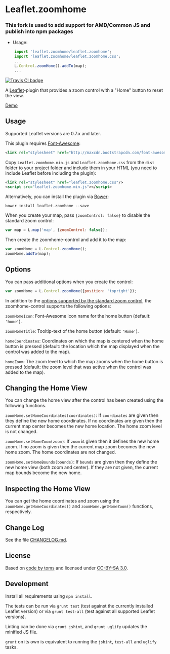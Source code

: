 # Leaflet.zoomhome

### This fork is used to add support for AMD/Common JS and publish into npm packages
* Usage:
``` js
    import 'leaflet.zoomhome/leaflet.zoomhome';
    import 'leaflet.zoomhome/leaflet.zoomhome.css';
    ...
    L.Control.zoomHome().addTo(map);
    ...
```

[![Travis CI badge](https://api.travis-ci.org/torfsen/leaflet.zoomhome.svg?branch=master)](https://travis-ci.org/torfsen/leaflet.zoomhome)

A [Leaflet](http://leafletjs.com/)-plugin that provides a zoom control with a
"Home" button to reset the view.

[Demo](https://torfsen.github.io/leaflet.zoomhome/)


## Usage

Supported Leaflet versions are 0.7.x and later.

This plugin requires [Font-Awesome](https://fortawesome.github.io/Font-Awesome/):

```xml
<link rel="stylesheet" href="http://maxcdn.bootstrapcdn.com/font-awesome/4.3.0/css/font-awesome.min.css"/>
```

Copy `Leaflet.zoomhome.min.js` and `Leaflet.zoomhome.css` from the `dist` folder to
your project folder and include them in your HTML (you need to include Leaflet before
including the plugin):

```xml
<link rel="stylesheet" href="leaflet.zoomhome.css"/>
<script src="leaflet.zoomhome.min.js"></script>
```

Alternatively, you can install the plugin via [Bower](http://bower.io):

    bower install leaflet.zoomhome --save

When you create your map, pass `{zoomControl: false}` to disable the standard
zoom control:

```js
var map = L.map('map', {zoomControl: false});
```

Then create the zoomhome-control and add it to the map:

```js
var zoomHome = L.Control.zoomHome();
zoomHome.addTo(map);
```


## Options

You can pass additional options when you create the control:

```js
var zoomHome = L.Control.zoomHome({position: 'topright'});
```

In addition to the [options supported by the standard zoom control](http://leafletjs.com/reference.html#control-zoom),
the zoomhome-control supports the following options:

`zoomHomeIcon`: Font-Awesome icon name for the home button (default: `'home'`).

`zoomHomeTitle`: Tooltip-text of the home button (default: `'Home'`).

`homeCoordinates`: Coordinates on which the map is centered when the home button
is pressed (default: the location which the map displayed when the control was
added to the map).

`homeZoom`: The zoom level to which the map zooms when the home button is pressed
(default: the zoom level that was active when the control was added to the map).


## Changing the Home View

You can change the home view after the control has been created using the
following functions.

`zoomHome.setHomeCoordinates(coordinates)`: If `coordinates` are given then
they define the new home coordinates. If no coordinates are given then the
current map center becomes the new home location. The home zoom level is not
changed.

`zoomHome.setHomeZoom(zoom)`: If `zoom` is given then it defines the new home
zoom. If no zoom is given then the current map zoom becomes the new home zoom.
The home coordinates are not changed.

`zoomHome.setHomeBounds(bounds)`: If `bounds` are given then they define the
new home view (both zoom and center). If they are not given, the current map
bounds become the new home.


## Inspecting the Home View

You can get the home coordinates and zoom using the
`zoomHome.getHomeCoordinates()` and `zoomHome.getHomeZoom()` functions,
respectively.


## Change Log

See the file [CHANGELOG.md](CHANGELOG.md).


## License

Based on [code by toms](https://gis.stackexchange.com/a/127383/48264) and
licensed under [CC-BY-SA 3.0](http://creativecommons.org/licenses/by-sa/3.0/).


## Development

Install all requirements using `npm install`.

The tests can be run via `grunt test` (test against the currently installed Leaflet version) or via `grunt test-all` (test against all supported Leaflet versions).

Linting can be done via `grunt jshint`, and `grunt uglify` updates the minified JS file.

`grunt` on its own is equivalent to running the `jshint`, `test-all` and `uglify` tasks.

